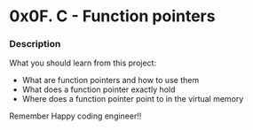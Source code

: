 # 0x0F. C - Function pointers

### Description

What you should learn from this project:
* What are function pointers and how to use them
* What does a function pointer exactly hold
* Where does a function pointer point to in the virtual memory

Remember Happy coding engineer!!
